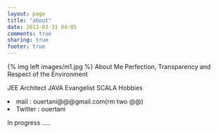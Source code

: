 ```yaml
---
layout: page
title: "about"
date: 2013-03-31 04:05
comments: true
sharing: true
footer: true
---
```


{% img left images/m1.jpg %}
About Me
Perfection, Transparency and Respect of the Environment

JEE Architect 
JAVA Evangelist
SCALA Hobbies

<li>mail : ouertani@@@gmail.com(rm two @@)</li>
<li>Twitter : ouertani</li>

In progress .....